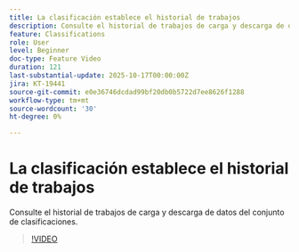 ```yaml
---
title: La clasificación establece el historial de trabajos
description: Consulte el historial de trabajos de carga y descarga de datos del conjunto de clasificaciones.
feature: Classifications
role: User
level: Beginner
doc-type: Feature Video
duration: 121
last-substantial-update: 2025-10-17T00:00:00Z
jira: KT-19441
source-git-commit: e0e36746dcdad99bf20db0b5722d7ee8626f1288
workflow-type: tm+mt
source-wordcount: '30'
ht-degree: 0%

---
```



# La clasificación establece el historial de trabajos

Consulte el historial de trabajos de carga y descarga de datos del conjunto de clasificaciones.

>[!VIDEO](https://video.tv.adobe.com/v/3476030/?captions=spa&learn=on&enablevpops)
